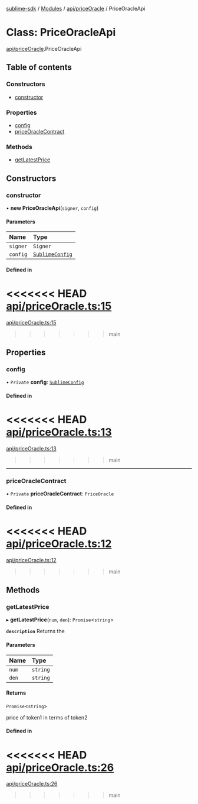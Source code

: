 [sublime-sdk](../README.md) / [Modules](../modules.md) / [api/priceOracle](../modules/api_priceOracle.md) / PriceOracleApi

# Class: PriceOracleApi

[api/priceOracle](../modules/api_priceOracle.md).PriceOracleApi

## Table of contents

### Constructors

- [constructor](api_priceOracle.PriceOracleApi.md#constructor)

### Properties

- [config](api_priceOracle.PriceOracleApi.md#config)
- [priceOracleContract](api_priceOracle.PriceOracleApi.md#priceoraclecontract)

### Methods

- [getLatestPrice](api_priceOracle.PriceOracleApi.md#getlatestprice)

## Constructors

### constructor

• **new PriceOracleApi**(`signer`, `config`)

#### Parameters

| Name | Type |
| :------ | :------ |
| `signer` | `Signer` |
| `config` | [`SublimeConfig`](../interfaces/types_sublimeConfig.SublimeConfig.md) |

#### Defined in

<<<<<<< HEAD
[api/priceOracle.ts:15](https://github.com/sublime-finance/sublime-sdk/blob/e03df8a/src/api/priceOracle.ts#L15)
=======
[api/priceOracle.ts:15](https://github.com/sublime-finance/sublime-sdk/blob/7f1ca5d/src/api/priceOracle.ts#L15)
>>>>>>> main

## Properties

### config

• `Private` **config**: [`SublimeConfig`](../interfaces/types_sublimeConfig.SublimeConfig.md)

#### Defined in

<<<<<<< HEAD
[api/priceOracle.ts:13](https://github.com/sublime-finance/sublime-sdk/blob/e03df8a/src/api/priceOracle.ts#L13)
=======
[api/priceOracle.ts:13](https://github.com/sublime-finance/sublime-sdk/blob/7f1ca5d/src/api/priceOracle.ts#L13)
>>>>>>> main

___

### priceOracleContract

• `Private` **priceOracleContract**: `PriceOracle`

#### Defined in

<<<<<<< HEAD
[api/priceOracle.ts:12](https://github.com/sublime-finance/sublime-sdk/blob/e03df8a/src/api/priceOracle.ts#L12)
=======
[api/priceOracle.ts:12](https://github.com/sublime-finance/sublime-sdk/blob/7f1ca5d/src/api/priceOracle.ts#L12)
>>>>>>> main

## Methods

### getLatestPrice

▸ **getLatestPrice**(`num`, `den`): `Promise`<`string`\>

**`description`** Returns the

#### Parameters

| Name | Type |
| :------ | :------ |
| `num` | `string` |
| `den` | `string` |

#### Returns

`Promise`<`string`\>

price of token1 in terms of token2

#### Defined in

<<<<<<< HEAD
[api/priceOracle.ts:26](https://github.com/sublime-finance/sublime-sdk/blob/e03df8a/src/api/priceOracle.ts#L26)
=======
[api/priceOracle.ts:26](https://github.com/sublime-finance/sublime-sdk/blob/7f1ca5d/src/api/priceOracle.ts#L26)
>>>>>>> main
